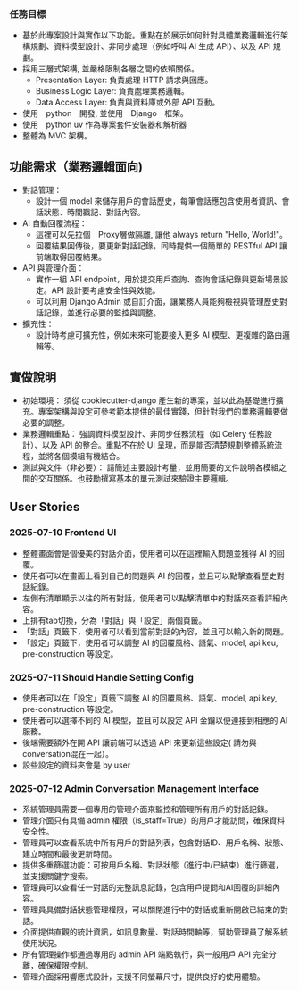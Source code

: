 ### 任務目標
- 基於此專案設計與實作以下功能。重點在於展示如何針對具體業務邏輯進行架構規劃、資料模型設計、非同步處理（例如呼叫 AI 生成 API）、以及 API 規劃。
- 採用三層式架構, 並嚴格限制各層之間的依賴關係。
    - Presentation Layer: 負責處理 HTTP 請求與回應。
    - Business Logic Layer: 負責處理業務邏輯。
    - Data Access Layer: 負責與資料庫或外部 API 互動。
- 使用　python　開發, 並使用　Django　框架。
- 使用　python uv 作為專案套件安裝器和解析器
- 整體為 MVC 架構。

## 功能需求（業務邏輯面向)
- 對話管理：
  - 設計一個 model 來儲存用戶的會話歷史，每筆會話應包含使用者資訊、會話狀態、時間戳記、對話內容。
- AI 自動回覆流程：
  - 這裡可以先拉個　Proxy層做隔離, 讓他 always return "Hello, World!"。
  - 回覆結果回傳後，要更新對話記錄，同時提供一個簡單的 RESTful API 讓前端取得回覆結果。
- API 與管理介面：
    - 實作一組 API endpoint，用於提交用戶查詢、查詢會話紀錄與更新場景設定。API 設計要考慮安全性與效能。
    - 可以利用 Django Admin 或自訂介面，讓業務人員能夠檢視與管理歷史對話記錄，並進行必要的監控與調整。
- 擴充性：
    - 設計時考慮可擴充性，例如未來可能要接入更多 AI 模型、更複雜的路由邏輯等。
## 實做說明
- 初始環境： 須從 cookiecutter-django 產生新的專案，並以此為基礎進行擴充。專案架構與設定可參考範本提供的最佳實踐，但針對我們的業務邏輯要做必要的調整。
- 業務邏輯重點： 強調資料模型設計、非同步任務流程（如 Celery 任務設計）、以及 API 的整合。重點不在於 UI 呈現，而是能否清楚規劃整體系統流程，並將各個模組有機結合。
- 測試與文件（非必要）： 請簡述主要設計考量，並用簡要的文件說明各模組之間的交互關係。也鼓勵撰寫基本的單元測試來驗證主要邏輯。


## User Stories
### 2025-07-10 Frontend UI 
- 整體畫面會是個優美的對話介面，使用者可以在這裡輸入問題並獲得 AI 的回覆。
- 使用者可以在畫面上看到自己的問題與 AI 的回覆，並且可以點擊查看歷史對話紀錄。
- 左側有清單顯示以往的所有對話，使用者可以點擊清單中的對話來查看詳細內容。
- 上排有tab切換，分為「對話」與「設定」兩個頁籤。
- 「對話」頁籤下，使用者可以看到當前對話的內容，並且可以輸入新的問題。
- 「設定」頁籤下，使用者可以調整 AI 的回覆風格、語氣、model, api keu, pre-construction 等設定。

### 2025-07-11 Should Handle Setting Config 
- 使用者可以在「設定」頁籤下調整 AI 的回覆風格、語氣、model, api key, pre-construction 等設定。
- 使用者可以選擇不同的 AI 模型，並且可以設定 API 金鑰以便連接到相應的 AI 服務。
- 後端需要額外在開 API 讓前端可以透過 API 來更新這些設定( 請勿與conversation混在一起）。
- 設些設定的資料夾會是 by user

### 2025-07-12 Admin Conversation Management Interface
- 系統管理員需要一個專用的管理介面來監控和管理所有用戶的對話記錄。
- 管理介面只有具備 admin 權限（is_staff=True）的用戶才能訪問，確保資料安全性。
- 管理員可以查看系統中所有用戶的對話列表，包含對話ID、用戶名稱、狀態、建立時間和最後更新時間。
- 提供多重篩選功能：可按用戶名稱、對話狀態（進行中/已結束）進行篩選，並支援關鍵字搜索。
- 管理員可以查看任一對話的完整訊息記錄，包含用戶提問和AI回覆的詳細內容。
- 管理員具備對話狀態管理權限，可以關閉進行中的對話或重新開啟已結束的對話。
- 介面提供直觀的統計資訊，如訊息數量、對話時間軸等，幫助管理員了解系統使用狀況。
- 所有管理操作都通過專用的 admin API 端點執行，與一般用戶 API 完全分離，確保權限控制。
- 管理介面採用響應式設計，支援不同螢幕尺寸，提供良好的使用體驗。
